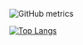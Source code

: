 

![GitHub metrics](https://metrics.lecoq.io/Majentas)  

[![Top Langs](https://github-readme-stats.vercel.app/api/top-langs/?username=Majentas&layout=compact&theme=dark)](https://github.com/anuraghazra/github-readme-stats)

